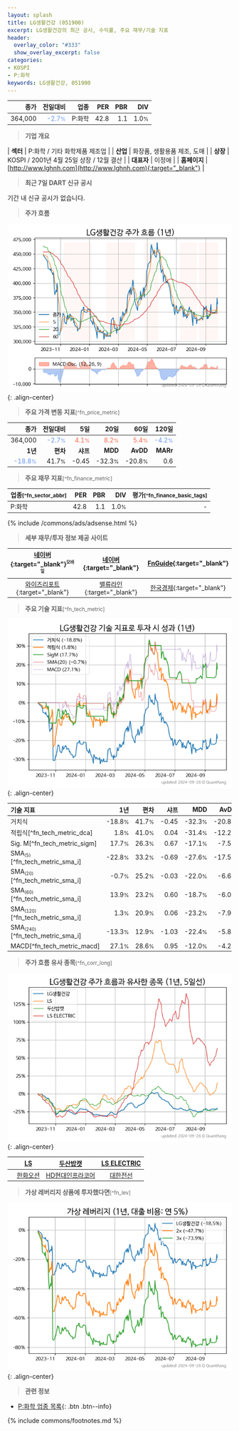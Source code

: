 ```yaml
---
layout: splash
title: LG생활건강 (051900)
excerpt: LG생활건강의 최근 공시, 수익률, 주요 재무/기술 지표
header:
  overlay_color: "#333"
  show_overlay_excerpt: false
categories:
- KOSPI
- P:화학
keywords: LG생활건강, 051900
---
```


| **종가** | **전일대비** | **업종** | **PER** | **PBR** | **DIV** |
| -------: | -----------: | -------: | ------: | ------: | ------: |
| 364,000 | <span style="color: cornflowerblue">-2.7<small>%</small></span> | P:화학 | 42.8 | 1.1 | 1.0<small>%</small> |

<!-- more -->


> **기업 개요**<a id="company"></a>

| <span style="white-space:nowrap;">**섹터**</span> | P:화학 / 기타 화학제품 제조업 |
| <span style="white-space:nowrap;">**산업**</span> | 화장품, 생활용품 제조, 도매 |
| <span style="white-space:nowrap;">**상장**</span> | KOSPI / 2001년 4월 25일 상장 / 12월 결산 |
| <span style="white-space:nowrap;">**대표자**</span> | 이정애 |
| <span style="white-space:nowrap;">**홈페이지**</span> | [http://www.lghnh.com](http://www.lghnh.com){:target="_blank"} |


> **최근 7일 DART 신규 공시**<a id="dart"></a>

기간 내 신규 공시가 없습니다.


> **주가 흐름**<a id="price"></a>

![051900](/stock/images/051900.png){: .align-center}


> **주요 가격 변동 지표**<small>[^fn_price_metric]</small>

| **종가** | **전일대비** | **5일** | **20일** | **60일** | **120일** |
| -------: | -----------: | ------: | -------: | -------: | --------: |
| 364,000 | <span style="color: cornflowerblue">-2.7<small>%</small></span> | <span style="color: tomato">4.1<small>%</small></span> | <span style="color: tomato">8.2<small>%</small></span> | <span style="color: tomato">5.4<small>%</small></span> | <span style="color: cornflowerblue">-4.2<small>%</small></span> |
| **1년** | **편차** | **샤프** | **MDD** | **AvDD** | **MARr** |
| <span style="color: cornflowerblue">-18.8<small>%</small></span> | 41.7<small>%</small> | -0.45 | -32.3<small>%</small> | -20.8<small>%</small> | 0.6 |


> **주요 재무 지표**<small>[^fn_finance_metric]</small>

| **업종**<small>[^fn_sector_abbr]</small> | **PER** | **PBR** | **DIV** | **평가**<small>[^fn_finance_basic_tags]</small> |
| :--------------------------------------- | ------: | ------: | ------: | ----------------------------------------------: |
| P:화학 | 42.8 | 1.1 | 1.0<small>%</small> | - |



{% include /commons/ads/adsense.html %}

> **세부 재무/투자 정보 제공 사이트**

| [네이버](https://m.stock.naver.com/domestic/stock/051900/finance/summary){:target="_blank"}<sup><small>모바일</small></sup> | [네이버](https://finance.naver.com/item/coinfo.naver?code=051900){:target="_blank"} | [FnGuide](https://comp.fnguide.com/SVO2/ASP/SVD_Invest.asp?gicode=A051900&MenuYn=Y){:target="_blank"} |
| :---: | :---: | :---: |
| [와이즈리포트](https://comp.wisereport.co.kr/company/c1040001.aspx?cmp_cd=051900){:target="_blank"} | [밸류라인](https://www.valueline.co.kr/finance/summary/051900){:target="_blank"} | [한국경제](https://markets.hankyung.com/stock/051900/financial-summary){:target="_blank"} |


> **주요 기술 지표**<small>[^fn_tech_metric]</small>


![051900](/stock/images/051900_tech.png){: .align-center}

| **기술 지표** | **1년** | **편차** | **샤프** | **MDD** | **AvDD** |
| :------------ | ------: | -----------: | -------: | ------: | -------: |
| 거치식 | -18.8<small>%</small> | 41.7<small>%</small> | -0.45 | -32.3<small>%</small> | -20.8<small>%</small> |
| 적립식[^fn_tech_metric_dca] | 1.8<small>%</small> | 41.0<small>%</small> | 0.04 | -31.4<small>%</small> | -12.2<small>%</small> |
| Sig. M[^fn_tech_metric_sigm] | 17.7<small>%</small> | 26.3<small>%</small> | 0.67 | -17.1<small>%</small> | -7.5<small>%</small> |
| SMA<small><sub>(5)</sub></small>[^fn_tech_metric_sma_i] | -22.8<small>%</small> | 33.2<small>%</small> | -0.69 | -27.6<small>%</small> | -17.5<small>%</small> |
| SMA<small><sub>(20)</sub></small>[^fn_tech_metric_sma_i] | -0.7<small>%</small> | 25.2<small>%</small> | -0.03 | -22.0<small>%</small> | -6.6<small>%</small> |
| SMA<small><sub>(60)</sub></small>[^fn_tech_metric_sma_i] | 13.9<small>%</small> | 23.2<small>%</small> | 0.60 | -18.7<small>%</small> | -6.0<small>%</small> |
| SMA<small><sub>(120)</sub></small>[^fn_tech_metric_sma_i] | 1.3<small>%</small> | 20.9<small>%</small> | 0.06 | -23.2<small>%</small> | -7.9<small>%</small> |
| SMA<small><sub>(240)</sub></small>[^fn_tech_metric_sma_i] | -13.3<small>%</small> | 12.9<small>%</small> | -1.03 | -22.4<small>%</small> | -5.8<small>%</small> |
| MACD[^fn_tech_metric_macd] | 27.1<small>%</small> | 28.6<small>%</small> | 0.95 | -12.0<small>%</small> | -4.2<small>%</small> |


> **주가 흐름 유사 종목**<a id="corr"></a><small>[^fn_corr_long]</small>

![051900](/stock/images/051900_corr.png){: .align-center}

|       | [LS](/006260/) | [두산밥캣](/241560/) | [LS ELECTRIC](/010120/) |
| :---: | :------------------------------------: | :------------------------------------: | :------------------------------------: |
|       | [한화오션](/042660/) | [HD현대인프라코어](/042670/) | [대한전선](/001440/) |


> **가상 레버리지 상품에 투자했다면**<a id="2x"></a><small>[^fn_lev]</small>

![051900](/stock/images/051900_2x.png){: .align-center}


> **관련 정보**

- [P:화학 업종 목록](/stats/sector/kospi_업종_화학_종목/){: .btn .btn--info}

{% include commons/footnotes.md %}